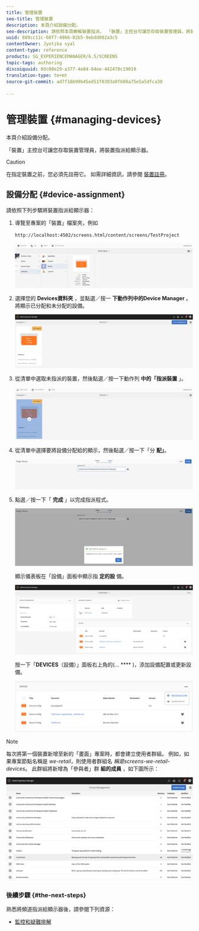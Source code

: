 ```yaml
---
title: 管理裝置
seo-title: 管理裝置
description: 本頁介紹設備分配。
seo-description: 請依照本頁瞭解裝置指派。 「裝置」主控台可讓您存取裝置管理員，將裝置指派給顯示器。
uuid: 889cc11c-60f7-4966-82b5-9ebdd082a3c5
contentOwner: Jyotika syal
content-type: reference
products: SG_EXPERIENCEMANAGER/6.5/SCREENS
topic-tags: authoring
discoiquuid: 8dc08e29-a377-4e84-84ee-442470c19019
translation-type: tm+mt
source-git-commit: ad7f18b99b45ed51f0393a0f608a75e5a5dfca30

---
```



# 管理裝置 {#managing-devices}

本頁介紹設備分配。

「裝置」主控台可讓您存取裝置管理員，將裝置指派給顯示器。

>[!CAUTION]
>
>在指定裝置之前，您必須先註冊它。 如需詳細資訊，請參閱 [裝置註冊](device-registration.md)。

## 設備分配 {#device-assignment}

請依照下列步驟將裝置指派給顯示器：

1. 導覽至專案的「裝置」檔案夾，例如

   `http://localhost:4502/screens.html/content/screens/TestProject`

   ![chlimage_1-32](assets/chlimage_1-32.png)

1. 選擇您的 **Devices資料夾** ，並點選／按一 **下動作列中的Device Manager** 。 將顯示已分配和未分配的設備。

   ![chlimage_1-33](assets/chlimage_1-33.png)

1. 從清單中選取未指派的裝置，然後點選／按一下動作列 **中的「指派裝置** 」。

   ![chlimage_1-34](assets/chlimage_1-34.png)

1. 從清單中選擇要將設備分配給的顯示，然後點選／按一下「分 **配」**。

   ![chlimage_1-35](assets/chlimage_1-35.png)

1. 點選／按一下「 **完成** 」以完成指派程式。

   ![chlimage_1-36](assets/chlimage_1-36.png)

   顯示儀表板在「設備」面板中顯示指 **定的設** 備。

   ![chlimage_1-37](assets/chlimage_1-37.png)

   按一下「**DEVICES**（設備）」面板右上角的(... **** )，添加設備配置或更新設備。

   ![chlimage_1-38](assets/chlimage_1-38.png)

>[!NOTE]
>
>每次將第一個裝置新增至新的「畫面」專案時，都會建立使用者群組。
>例如，如果專案節點名稱是 *we-retail*，則使用者群組名 *稱是screens-we-retail-devices*。
>此群組將新增為「參與者」群 **組的成員** ，如下圖所示：

![chlimage_1-39](assets/chlimage_1-39.png)

### 後續步驟 {#the-next-steps}

熟悉將頻道指派給顯示器後，請參閱下列資源：

* [監控和疑難排解](monitoring-screens.md)

